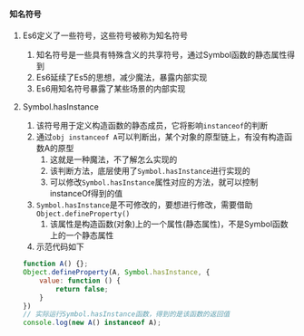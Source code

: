
#### 知名符号

1. Es6定义了一些符号，这些符号被称为知名符号
   1) 知名符号是一些具有特殊含义的共享符号，通过Symbol函数的静态属性得到
   2) Es6延续了Es5的思想，减少魔法，暴露内部实现
   3) Es6用知名符号暴露了某些场景的内部实现

2. Symbol.hasInstance
   1) 该符号用于定义构造函数的静态成员，它将影响`instanceof`的判断
   2) 通过`obj instanceof A`可以判断出，某个对象的原型链上，有没有构造函数A的原型
      1) 这就是一种魔法，不了解怎么实现的
      2) 该判断方法，底层使用了`Symbol.hasInstance`进行实现的
      3) 可以修改`Symbol.hasInstance`属性对应的方法，就可以控制instanceOf得到的值
   3) `Symbol.hasInstance`是不可修改的，要想进行修改，需要借助`Object.defineProperty()`
      1) 该属性是构造函数(对象)上的一个属性(静态属性)，不是Symbol函数上的一个静态属性
   4) 示范代码如下
   ```js
   function A() {};
   Object.defineProperty(A, Symbol.hasInstance, {
       value: function () {
           return false;
       }
   })
   // 实际运行Symbol.hasInstance函数，得到的是该函数的返回值
   console.log(new A() instanceof A);
   ```





